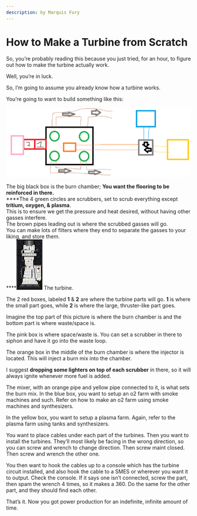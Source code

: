 ```yaml
---
description: by Marquis Fury
---
```


# How to Make a Turbine from Scratch

So, you’re probably reading this because you just tried, for an hour, to figure out how to make the turbine actually work.

Well, you’re in luck.

So, I’m going to assume you already know how a turbine works.

You’re going to want to build something like this:

![](<.gitbook/assets/image (4).png>)

The big black box is the burn chamber; **You want the flooring to be reinforced in there.**\
\*\*\*\*The 4 green circles are scrubbers, set to scrub everything except **tritium, oxygen, & plasma**.\
This is to ensure we get the pressure and heat desired, without having other gasses interfere.\
The brown pipes leading out is where the scrubbed gasses will go.\
You can make lots of filters where they end to separate the gasses to your liking, and store them.\
\*\*\*\*![](<.gitbook/assets/image (2) (1).png>) The turbine.

The 2 red boxes, labeled **1** & **2** are where the turbine parts will go. **1** is where the small part goes, while **2** is where the large, thruster-like part goes.

Imagine the top part of this picture is where the burn chamber is and the bottom part is where waste/space is.

The pink box is where space/waste is. You can set a scrubber in there to siphon and have it go into the waste loop.

The orange box in the middle of the burn chamber is where the injector is located. This will inject a burn mix into the chamber.

I suggest **dropping some lighters on top of each scrubber** in there, so it will always ignite whenever more fuel is added.

The mixer, with an orange pipe and yellow pipe connected to it, is what sets the burn mix. In the blue box, you want to setup an o2 farm with smoke machines and such. Refer on how to make an o2 farm using smoke machines and synthesizers.

In the yellow box, you want to setup a plasma farm. Again, refer to the plasma farm using tanks and synthesizers.

You want to place cables under each part of the turbines. Then you want to install the turbines. They’ll most likely be facing in the wrong direction, so you can screw and wrench to change direction. Then screw maint closed. Then screw and wrench the other one.

You then want to hook the cables up to a console which has the turbine circuit installed, and also hook the cable to a SMES or wherever you want it to output. Check the console. If it says one isn’t connected, screw the part, then spam the wrench 4 times, so it makes a 360. Do the same for the other part, and they should find each other.

That’s it. Now you got power production for an indefinite, infinite amount of time.
